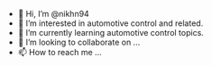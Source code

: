 - 👋 Hi, I’m @nikhn94
- 👀 I’m interested in automotive control and related.
- 🌱 I’m currently learning automotive control topics.
- 💞️ I’m looking to collaborate on ...
- 📫 How to reach me ...

<!---
nikhn94/nikhn94 is a ✨ special ✨ repository because its `README.md` (this file) appears on your GitHub profile.
You can click the Preview link to take a look at your changes.
--->
